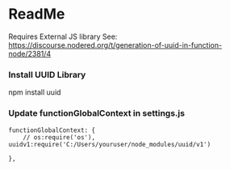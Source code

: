 # ReadMe

Requires External JS library See: https://discourse.nodered.org/t/generation-of-uuid-in-function-node/2381/4

### Install UUID Library
npm install uuid

### Update functionGlobalContext in settings.js

    functionGlobalContext: {
        // os:require('os'),
	uuidv1:require('C:/Users/youruser/node_modules/uuid/v1')

    },
